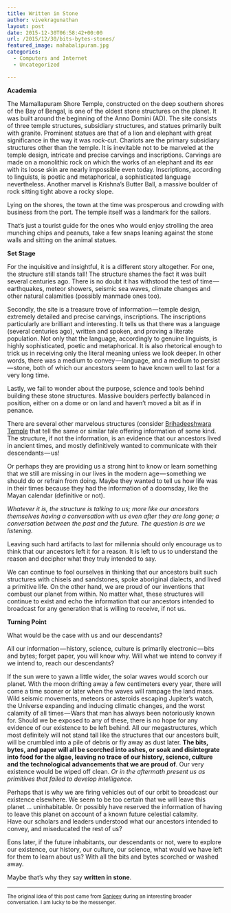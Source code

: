 ```yaml
---
title: Written in Stone
author: vivekragunathan
layout: post
date: 2015-12-30T06:58:42+00:00
url: /2015/12/30/bits-bytes-stones/
featured_image: mahabalipuram.jpg
categories:
  - Computers and Internet
  - Uncategorized

---
```

**Academia**

The Mamallapuram Shore Temple, constructed on the deep southern shores of the Bay of Bengal, is one of the oldest stone structures on the planet. It was built around the beginning of the Anno Domini (AD). The site consists of three temple structures, subsidiary structures, and statues primarily built with granite. Prominent statues are that of a lion and elephant with great significance in the way it was rock-cut. Chariots are the primary subsidiary structures other than the temple. It is inevitable not to be marveled at the temple design, intricate and precise carvings and inscriptions. Carvings are made on a monolithic rock on which the works of an elephant and its ear with its loose skin are nearly impossible even today. Inscriptions, according to linguists, is poetic and metaphorical, a sophisticated language nevertheless. Another marvel is Krishna’s Butter Ball, a massive boulder of rock sitting tight above a rocky slope.

<!--more-->

Lying on the shores, the town at the time was prosperous and crowding with business from the port. The temple itself was a landmark for the sailors.

That’s just a tourist guide for the ones who would enjoy strolling the area munching chips and peanuts, take a few snaps leaning against the stone walls and sitting on the animal statues.

**Set Stage**

For the inquisitive and insightful, it is a different story altogether. For one, the structure still stands tall! The structure shames the fact it was built several centuries ago. There is no doubt it has withstood the test of time — earthquakes, meteor showers, seismic sea waves, climate changes and other natural calamities (possibly manmade ones too).

Secondly, the site is a treasure trove of information — temple design, extremely detailed and precise carvings, inscriptions. The inscriptions particularly are brilliant and interesting. It tells us that there was a language (several centuries ago), written and spoken, and proving a literate population. Not only that the language, accordingly to genuine linguists, is highly sophisticated, poetic and metaphorical. It is also rhetorical enough to trick us in receiving only the literal meaning unless we look deeper. In other words, there was a medium to convey — language, and a medium to persist — stone, both of which our ancestors seem to have known well to last for a very long time.

Lastly, we fail to wonder about the purpose, science and tools behind building these stone structures. Massive boulders perfectly balanced in position, either on a dome or on land and haven’t moved a bit as if in penance.

There are several other marvelous structures (consider [Brihadeeshwara Temple][1] that tell the same or similar tale offering information of some kind. The structure, if not the information, is an evidence that our ancestors lived in ancient times, and mostly definitively wanted to communicate with their descendants — us!

Or perhaps they are providing us a strong hint to know or learn something that we still are missing in our lives in the modern age — something we should do or refrain from doing. Maybe they wanted to tell us how life was in their times because they had the information of a doomsday, like the Mayan calendar (definitive or not).

_Whatever it is, the structure is talking to us; more like our ancestors themselves having a conversation with us even after they are long gone; a conversation between the past and the future. The question is are we listening._

Leaving such hard artifacts to last for millennia should only encourage us to think that our ancestors left it for a reason. It is left to us to understand the reason and decipher what they truly intended to say.

We can continue to fool ourselves in thinking that our ancestors built such structures with chisels and sandstones, spoke aboriginal dialects, and lived a primitive life. On the other hand, we are proud of our inventions that combust our planet from within. No matter what, these structures will continue to exist and echo the information that our ancestors intended to broadcast for any generation that is willing to receive, if not us.

**Turning Point**

What would be the case with us and our descendants?

All our information — history, science, culture is primarily electronic — bits and bytes; forget paper, you will know why. Will what we intend to convey if we intend to, reach our descendants?

If the sun were to yawn a little wider, the solar waves would scorch our planet. With the moon drifting away a few centimeters every year, there will come a time sooner or later when the waves will rampage the land mass. Wild seismic movements, meteors or asteroids escaping Jupiter’s watch, the Universe expanding and inducing climatic changes, and the worst calamity of all times — Wars that man has always been notoriously known for. Should we be exposed to any of these, there is no hope for any evidence of our existence to be left behind. All our megastructures, which most definitely will not stand tall like the structures that our ancestors built, will be crumbled into a pile of debris or fly away as dust later. **The bits, bytes, and paper will all be scorched into ashes, or soak and disintegrate into food for the algae, leaving no trace of our history, science, culture and the technological advancements that we are proud of**. Our very existence would be wiped off clean. _Or in the aftermath present us as primitives that failed to develop intelligence_.

Perhaps that is why we are firing vehicles out of our orbit to broadcast our existence elsewhere. We seem to be too certain that we will leave this planet … uninhabitable. Or possibly have reserved the information of having to leave this planet on account of a known future celestial calamity. Have our scholars and leaders understood what our ancestors intended to convey, and miseducated the rest of us?

Eons later, if the future inhabitants, our descendants or not, were to explore our existence, our history, our culture, our science, what would we have left for them to learn about us? With all the bits and bytes scorched or washed away.

Maybe that’s why they say **written in stone**.

* * *

<small>The original idea of this post came from <a href="https://in.linkedin.com/in/sanjeev-venkataramanan-3496b018">Sanjeev</a> during an interesting broader conversation. I am lucky to be the messenger.</small>

 [1]: http://www.brihadeeswarartemple.com/